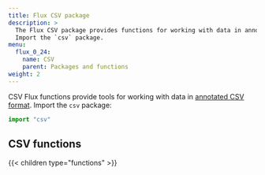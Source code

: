 ```yaml
---
title: Flux CSV package
description: >
  The Flux CSV package provides functions for working with data in annotated CSV format.
  Import the `csv` package.
menu:
  flux_0_24:
    name: CSV
    parent: Packages and functions
weight: 2
---
```


CSV Flux functions provide tools for working with data in [annotated CSV format](https://github.com/influxdata/flux/blob/master/docs/SPEC.md#csv).
Import the `csv` package:

```js
import "csv"
```

## CSV functions
{{< children type="functions" >}}
